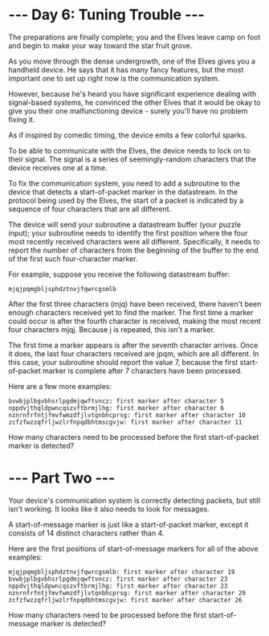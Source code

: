 # --- Day 6: Tuning Trouble ---

The preparations are finally complete; you and the Elves leave camp on foot and begin to make your way toward the star fruit grove.

As you move through the dense undergrowth, one of the Elves gives you a handheld device. He says that it has many fancy features, but the most important one to set up right now is the communication system.

However, because he's heard you have significant experience dealing with signal-based systems, he convinced the other Elves that it would be okay to give you their one malfunctioning device - surely you'll have no problem fixing it.

As if inspired by comedic timing, the device emits a few colorful sparks.

To be able to communicate with the Elves, the device needs to lock on to their signal. The signal is a series of seemingly-random characters that the device receives one at a time.

To fix the communication system, you need to add a subroutine to the device that detects a start-of-packet marker in the datastream. In the protocol being used by the Elves, the start of a packet is indicated by a sequence of four characters that are all different.

The device will send your subroutine a datastream buffer (your puzzle input); your subroutine needs to identify the first position where the four most recently received characters were all different. Specifically, it needs to report the number of characters from the beginning of the buffer to the end of the first such four-character marker.

For example, suppose you receive the following datastream buffer:

```
mjqjpqmgbljsphdztnvjfqwrcgsmlb
```

After the first three characters (mjq) have been received, there haven't been enough characters received yet to find the marker. The first time a marker could occur is after the fourth character is received, making the most recent four characters mjqj. Because j is repeated, this isn't a marker.

The first time a marker appears is after the seventh character arrives. Once it does, the last four characters received are jpqm, which are all different. In this case, your subroutine should report the value 7, because the first start-of-packet marker is complete after 7 characters have been processed.

Here are a few more examples:

```
bvwbjplbgvbhsrlpgdmjqwftvncz: first marker after character 5
nppdvjthqldpwncqszvftbrmjlhg: first marker after character 6
nznrnfrfntjfmvfwmzdfjlvtqnbhcprsg: first marker after character 10
zcfzfwzzqfrljwzlrfnpqdbhtmscgvjw: first marker after character 11
```

How many characters need to be processed before the first start-of-packet marker is detected?

# --- Part Two ---

Your device's communication system is correctly detecting packets, but still isn't working. It looks like it also needs to look for messages.

A start-of-message marker is just like a start-of-packet marker, except it consists of 14 distinct characters rather than 4.

Here are the first positions of start-of-message markers for all of the above examples:

```
mjqjpqmgbljsphdztnvjfqwrcgsmlb: first marker after character 19
bvwbjplbgvbhsrlpgdmjqwftvncz: first marker after character 23
nppdvjthqldpwncqszvftbrmjlhg: first marker after character 23
nznrnfrfntjfmvfwmzdfjlvtqnbhcprsg: first marker after character 29
zcfzfwzzqfrljwzlrfnpqdbhtmscgvjw: first marker after character 26
```

How many characters need to be processed before the first start-of-message marker is detected?